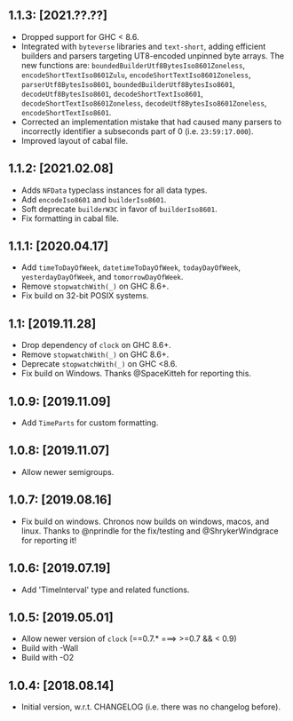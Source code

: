 1.1.3: [2021.??.??]
-------------------
* Dropped support for GHC < 8.6.
* Integrated with `byteverse` libraries and `text-short`, adding efficient
  builders and parsers targeting UT8-encoded unpinned byte arrays. The new
  functions are: `boundedBuilderUtf8BytesIso8601Zoneless`,
  `encodeShortTextIso8601Zulu`, `encodeShortTextIso8601Zoneless`,
  `parserUtf8BytesIso8601`, `boundedBuilderUtf8BytesIso8601`,
  `decodeUtf8BytesIso8601`, `decodeShortTextIso8601`,
  `decodeShortTextIso8601Zoneless`, `decodeUtf8BytesIso8601Zoneless`,
  `encodeShortTextIso8601`.
* Corrected an implementation mistake that had caused many parsers to
  incorrectly identifier a subseconds part of 0 (i.e. `23:59:17.000`).
* Improved layout of cabal file.

1.1.2: [2021.02.08]
-------------------
* Adds `NFData` typeclass instances for all data types.
* Add `encodeIso8601` and `builderIso8601`.
* Soft deprecate `builderW3C` in favor of `builderIso8601`.
* Fix formatting in cabal file. 

1.1.1: [2020.04.17]
-------------------
* Add `timeToDayOfWeek`, `datetimeToDayOfWeek`, `todayDayOfWeek`,
  `yesterdayDayOfWeek`, and `tomorrowDayOfWeek`.
* Remove `stopwatchWith(_)` on GHC 8.6+.
* Fix build on 32-bit POSIX systems.

1.1: [2019.11.28]
-----------------
* Drop dependency of `clock` on GHC 8.6+.
* Remove `stopwatchWith(_)` on GHC 8.6+.
* Deprecate `stopwatchWith(_)` on GHC <8.6.
* Fix build on Windows. Thanks @SpaceKitteh for reporting this.

1.0.9: [2019.11.09]
-------------------
* Add `TimeParts` for custom formatting.

1.0.8: [2019.11.07]
-------------------
* Allow newer semigroups.

1.0.7: [2019.08.16]
-------------------
* Fix build on windows. Chronos now builds on windows, macos, and linux. Thanks
  to @nprindle for the fix/testing and @ShrykerWindgrace for reporting it!

1.0.6: [2019.07.19]
-----------------
* Add 'TimeInterval' type and related functions.

1.0.5: [2019.05.01]
-------------------
* Allow newer version of `clock` (==0.7.* ===> >=0.7 && < 0.9)
* Build with -Wall
* Build with -O2

1.0.4: [2018.08.14]
-------------------
* Initial version, w.r.t. CHANGELOG (i.e. there was no changelog before).
